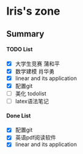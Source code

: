 # Iris's zone

## Summary


#### TODO List

* [X] 大学生竞赛 蒲和平
* [X] 数学建模 肖华勇
* [X] linear and its application
* [X] 配置git
* [ ] 美化 todolist
* [ ] latex语法笔记

#### Done List

* [X] 配置git
* [X] 英语pdf阅读软件
* [X] linear and its application
